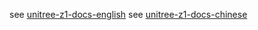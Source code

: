 see [unitree-z1-docs-english](http://dev-z1.unitree.com)
see [unitree-z1-docs-chinese](http://dev-z1.cn.unitree.com)